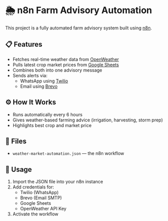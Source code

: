 # 🌦 n8n Farm Advisory Automation

This project is a fully automated farm advisory system built using [n8n](https://n8n.io).

## 📋 Features
- Fetches real-time weather data from [OpenWeather](https://openweathermap.org/)
- Pulls latest crop market prices from [Google Sheets](https://docs.google.com/spreadsheets/)
- Combines both into one advisory message
- Sends alerts via:
  - WhatsApp using [Twilio](https://www.twilio.com/)
  - Email using [Brevo](https://www.brevo.com/)

## ⚙️ How It Works
- Runs automatically every 6 hours
- Gives weather-based farming advice (irrigation, harvesting, storm prep)
- Highlights best crop and market price

## 📁 Files
- `weather-market-automation.json` — the n8n workflow

## 🚀 Usage
1. Import the JSON file into your n8n instance
2. Add credentials for:
   - Twilio (WhatsApp)
   - Brevo (Email SMTP)
   - Google Sheets
   - OpenWeather API Key
3. Activate the workflow
